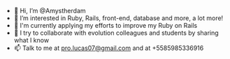 - 👋 Hi, I’m @Amystherdam
- 👀 I’m interested in Ruby, Rails, front-end, database and more, a lot more!
- 🌱 I'm currently applying my efforts to improve my Ruby on Rails
- 💞️ I try to collaborate with evolution colleagues and students by sharing what I know
- 📫 Talk to me at pro.lucas07@gmail.com and at +5585985336916
